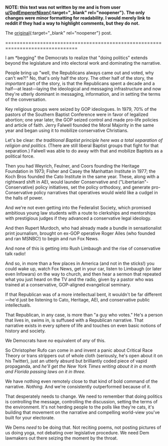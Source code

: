 **NOTE: this text was not written by me and is from user
[u/GodEmperorNixon](https://www.reddit.com/user/GodEmperorNixon){:target="_blank"
rel="noopener"}. The only changes were minor formatting for
readability.  I would merely link to reddit if they had a way to
highlight comments, but they do not.**

The
[original](https://www.reddit.com/r/politics/comments/vm7el9/pelosi_signals_votes_to_codify_key_scotus_rulings/ie0n3ky/){:target="_blank"
rel="noopener"} post.

===============================================================================

I am *begging" the Democrats to realize that "doing politics" extends beyond the legislature and into electoral work and dominating the narrative.

People bring up "well, the Republicans always came out and voted, why can't we?!" No, that's only half the story. The other half of the story, the *important* part of the story, is that the Republicans spent a decade and a half—at least—laying the ideological and messaging infrastructure and now they're utterly dominant in messaging, information, and in setting the terms of the conversation.

Key religious groups were seized by GOP ideologues. In 1979, 70% of the pastors of the Southern Baptist Conference were in favor of legalized abortion; one year later, the GOP seized control and made pro-life policies and article of faith. Jerry Falwell founded the Moral Majority in the same year and began using it to mobilize conservative Christians. 

Let's be clear: *the traditional Baptist principle here was a total separation of religion and politics.* (There are still liberal Baptist groups that fight for that separation.) Falwell was able to do away with that and mobilize Baptists as a political force.

Then you had Weyrich, Feulner, and Coors founding the Heritage Foundation in 1973; Fisher and Casey the Manhattan Institute in 1977; the Koch Bros founded the Cato Institute in the same year. These, along with a rightward shift in AEI, would launder Conservative and ("Libertarian"-Conservative) policy initiatives, set the policy orthodoxy, and generate pro-Conservative policy narratives that operatives would wield like a cudgel in the halls of power.

And we're not even getting into the Federalist Society, which promised ambitious young law students with a route to clerkships and mentorships with prestigious judges if they advanced a conservative legal ideology.

And then Rupert Murdoch, who had already made a bundle in sensationalist print journalism, brought on ex-GOP operative Roger Ailes (who founded and ran MSNBC!) to begin and run Fox News.

And none of this is getting into Rush Limbaugh and the rise of conservative talk radio! 

And so, in more than a few places in America (and not in the sticks!) you could wake up, watch Fox News, get in your car, listen to Limbaugh (or later even Infowars) on the way to church, and then hear a sermon that repeated what you just heard on the TV and the radio, given by a pastor who was trained at a conservative, GOP-aligned evangelical seminary. 

If that Republican was of a more intellectual bent, it wouldn't be far different —he'd just be listening to Cato, Heritage, AEI, and conservative public intellectuals.

That Republican, in any case, is more than "a guy who votes." He's a person that lives in, swims in, is suffused with a Republican narrative. That narrative exists in every sphere of life and touches on even basic notions of history and society. 

We Democrats have *no* equivalent of *any* of this.

So Christopher Rufo can come in and invent a panic about Critical Race Theory or trans strippers out of whole cloth (seriously, he's open about it on his Twitter), just an utterly absurd but brilliantly coded piece of vapid propaganda, and *he'll get the New York Times writing about it in a month and Florida passing laws on it in three.* 

We have nothing even remotely close to that kind of bold command of the narrative. *Nothing.* And we're consistently outperformed because of it. 

That desperately needs to change. We need to remember that doing politics is controlling the message, controlling the discussion, setting the terms of the environment. It's not herding people to the polls like they're cats, it's building that movement on the narrative and compelling world-view you've built for your electorate.

We Dems *need* to be doing that. Not reciting poems, not posting pictures of us doing yoga, not debating over legislative procedure. We need Dem lawmakers out there seizing the moment by the throat.
